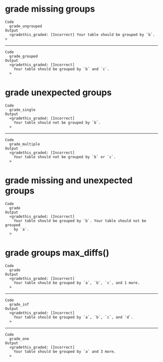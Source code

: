 # grade missing groups

    Code
      grade_ungrouped
    Output
      <gradethis_graded: [Incorrect] Your table should be grouped by `b`. >

---

    Code
      grade_grouped
    Output
      <gradethis_graded: [Incorrect]
        Your table should be grouped by `b` and `c`.
      >

# grade unexpected groups

    Code
      grade_single
    Output
      <gradethis_graded: [Incorrect]
        Your table should not be grouped by `b`.
      >

---

    Code
      grade_multiple
    Output
      <gradethis_graded: [Incorrect]
        Your table should not be grouped by `b` or `c`.
      >

# grade missing and unexpected groups

    Code
      grade
    Output
      <gradethis_graded: [Incorrect]
        Your table should be grouped by `b`. Your table should not be grouped
        by `a`.
      >

# grade groups max_diffs()

    Code
      grade
    Output
      <gradethis_graded: [Incorrect]
        Your table should be grouped by `a`, `b`, `c`, and 1 more.
      >

---

    Code
      grade_inf
    Output
      <gradethis_graded: [Incorrect]
        Your table should be grouped by `a`, `b`, `c`, and `d`.
      >

---

    Code
      grade_one
    Output
      <gradethis_graded: [Incorrect]
        Your table should be grouped by `a` and 3 more.
      >

